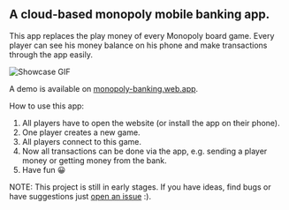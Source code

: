 
## A cloud-based monopoly mobile banking app.

This app replaces the play money of every Monopoly board game. Every player can see his money balance on his phone and make transactions through the app easily.

![Showcase GIF](https://user-images.githubusercontent.com/20878653/132872571-40720d23-28cc-4cae-a87b-c7e7e1bc531d.gif)

A demo is available on [monopoly-banking.web.app](https://monopoly-banking.web.app/).

How to use this app:
1. All players have to open the website (or install the app on their phone).
2. One player creates a new game.
3. All players connect to this game.
4. Now all transactions can be done via the app, e.g. sending a player money or getting money from the bank.
5. Have fun 😀

NOTE: This project is still in early stages. If you have ideas, find bugs or have suggestions just [open an issue](https://github.com/devj3ns/monopoly-banking/issues/new) :).
